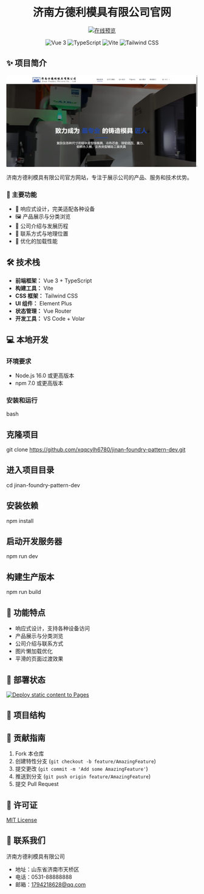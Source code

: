 <div align="center">
  <h1>济南方德利模具有限公司官网</h1>
  
  <p>
    <a href="https://xqqcylh6780.github.io/jinan-foundry-pattern-dev/" target="_blank">
      <img src="https://img.shields.io/badge/在线预览-Live%20Demo-blue?style=for-the-badge&logo=vercel" alt="在线预览" />
    </a>
  </p>

  <p>
    <img src="https://img.shields.io/badge/Vue.js-3.x-4FC08D?style=flat-square&logo=vue.js" alt="Vue 3" />
    <img src="https://img.shields.io/badge/TypeScript-4.x-3178C6?style=flat-square&logo=typescript" alt="TypeScript" />
    <img src="https://img.shields.io/badge/Vite-2.x-646CFF?style=flat-square&logo=vite" alt="Vite" />
    <img src="https://img.shields.io/badge/Tailwind%20CSS-3.x-06B6D4?style=flat-square&logo=tailwind-css" alt="Tailwind CSS" />
  </p>
</div>

## ✨ 项目简介

<p align="center">
  <img src="public/screenshot.png" alt="项目截图" width="800" />
</p>

济南方德利模具有限公司官方网站，专注于展示公司的产品、服务和技术优势。

### 🎯 主要功能
- 📱 响应式设计，完美适配各种设备
- 🖼️ 产品展示与分类浏览
- 🏢 公司介绍与发展历程
- 📍 联系方式与地理位置
- 🚀 优化的加载性能

## 🛠️ 技术栈

- **前端框架：** Vue 3 + TypeScript
- **构建工具：** Vite
- **CSS 框架：** Tailwind CSS
- **UI 组件：** Element Plus
- **状态管理：** Vue Router
- **开发工具：** VS Code + Volar

## 💻 本地开发

### 环境要求
- Node.js 16.0 或更高版本
- npm 7.0 或更高版本

### 安装和运行

bash
## 克隆项目
git clone https://github.com/xqqcylh6780/jinan-foundry-pattern-dev.git
## 进入项目目录
cd jinan-foundry-pattern-dev
## 安装依赖
npm install
## 启动开发服务器
npm run dev
## 构建生产版本
npm run build

## 📱 功能特点
- 响应式设计，支持各种设备访问
- 产品展示与分类浏览
- 公司介绍与联系方式
- 图片懒加载优化
- 平滑的页面过渡效果

## 🚀 部署状态
[![Deploy static content to Pages](https://github.com/xqqcylh6780/jinan-foundry-pattern-dev/actions/workflows/deploy.yml/badge.svg)](https://github.com/xqqcylh6780/jinan-foundry-pattern-dev/actions/workflows/deploy.yml)

## 📂 项目结构

## 🤝 贡献指南
1. Fork 本仓库
2. 创建特性分支 (`git checkout -b feature/AmazingFeature`)
3. 提交更改 (`git commit -m 'Add some AmazingFeature'`)
4. 推送到分支 (`git push origin feature/AmazingFeature`)
5. 提交 Pull Request

## 📄 许可证
[MIT License](LICENSE)

## 👥 联系我们
济南方德利模具有限公司
- 地址：山东省济南市天桥区
- 电话：0531-88888888
- 邮箱：1794218628@qq.com
